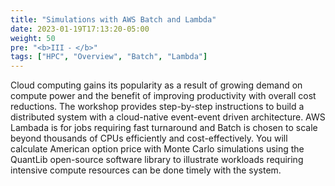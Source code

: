 ```yaml
---
title: "Simulations with AWS Batch and Lambda"
date: 2023-01-19T17:13:20-05:00
weight: 50
pre: "<b>III ⁃ </b>"
tags: ["HPC", "Overview", "Batch", "Lambda"]
---
```


Cloud computing gains its popularity as a result of growing demand on compute power and the benefit of improving productivity with overall cost reductions. The workshop provides step-by-step instructions to build a distributed system with a cloud-native event-event driven architecture. AWS Lambada is for jobs requiring fast turnaround and Batch is chosen to scale beyond thousands of CPUs efficiently and cost-effectively. You will calculate American option price with Monte Carlo simulations using the QuantLib open-source software library to illustrate workloads requiring intensive compute resources can be done timely with the system. 
